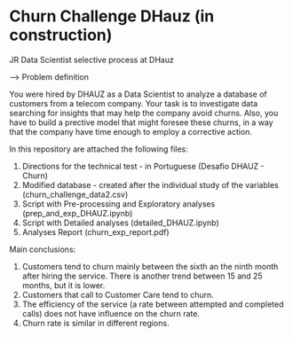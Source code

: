 # Churn Challenge DHauz (in construction)

JR Data Scientist selective process at DHauz

--> Problem definition

You were hired by DHAUZ as a Data Scientist to analyze a database of customers from a telecom company.
Your task is to investigate data searching for insights that may help the company avoid churns. 
Also, you have to build a prective model that might foresee these churns, in a way that the company have time enough to employ a corrective action.

In this repository are attached the following files:
1) Directions for the technical test - in Portuguese (Desafio DHAUZ - Churn)
2) Modified database - created after the individual study of the variables (churn_challenge_data2.csv)
3) Script with Pre-processing and Exploratory analyses (prep_and_exp_DHAUZ.ipynb)
4) Script with Detailed analyses (detailed_DHAUZ.ipynb)
5) Analyses Report (churn_exp_report.pdf)
 
Main conclusions:
1) Customers tend to churn mainly between the sixth an the ninth month after hiring the service. There is another trend between 15 and 25 months, but it is lower.
2) Customers that call to Customer Care tend to churn.
3) The efficiency of the service (a rate between attempted and completed calls) does not have influence on the churn rate.
4) Churn rate is similar in different regions.

